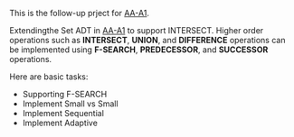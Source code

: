 This is the follow-up prject for [AA-A1](https://github.com/rcgary/uni_work/tree/master/2012-s2/AA-A1).

Extendingthe Set ADT in [AA-A1](https://github.com/rcgary/uni_work/tree/master/2012-s2/AA-A1) to support INTERSECT. Higher order operations such as **INTERSECT**, **UNION**, and **DIFFERENCE** operations can be implemented using **F-SEARCH**, **PREDECESSOR**, and **SUCCESSOR** operations.

Here are basic tasks:

* Supporting F-SEARCH
* Implement Small vs Small
* Implement Sequential
* Implement Adaptive